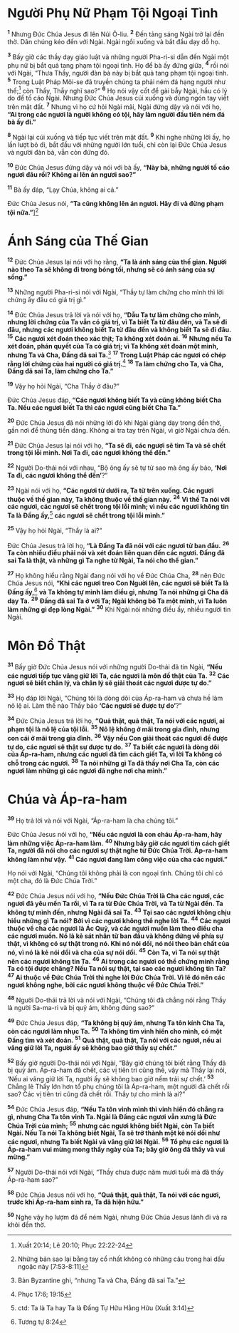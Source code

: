 # Người Phụ Nữ Phạm Tội Ngoại Tình
<sup><b>1</b></sup> Nhưng Đức Chúa Jesus đi lên Núi Ô-liu. <sup><b>2</b></sup> Đến tảng sáng Ngài trở lại đền thờ. Dân chúng kéo đến với Ngài. Ngài ngồi xuống và bắt đầu dạy dỗ họ.

<sup><b>3</b></sup> Bấy giờ các thầy dạy giáo luật và những người Pha-ri-si dẫn đến Ngài một phụ nữ bị bắt quả tang phạm tội ngoại tình. Họ để bà ấy đứng giữa, <sup><b>4</b></sup> rồi nói với Ngài, “Thưa Thầy, người đàn bà này bị bắt quả tang phạm tội ngoại tình. <sup><b>5</b></sup> Trong Luật Pháp Môi-se đã truyền chúng ta phải ném đá hạng người như thế;[^1-807bf25d-80e6-4272-9455-2a3784310538] còn Thầy, Thầy nghĩ sao?” <sup><b>6</b></sup> Họ nói vậy cốt để gài bẫy Ngài, hầu có lý do để tố cáo Ngài. Nhưng Đức Chúa Jesus cúi xuống và dùng ngón tay viết trên mặt đất. <sup><b>7</b></sup> Nhưng vì họ cứ hỏi Ngài mãi, Ngài đứng dậy và nói với họ, **“Ai trong các ngươi là người không có tội, hãy làm người đầu tiên ném đá bà ấy đi.”**

<sup><b>8</b></sup> Ngài lại cúi xuống và tiếp tục viết trên mặt đất. <sup><b>9</b></sup> Khi nghe những lời ấy, họ lần lượt bỏ đi, bắt đầu với những người lớn tuổi, chỉ còn lại Đức Chúa Jesus và người đàn bà, vẫn còn đứng đó.

<sup><b>10</b></sup> Đức Chúa Jesus đứng dậy và nói với bà ấy, **“Này bà, những người tố cáo ngươi đâu rồi? Không ai lên án ngươi sao?”**

<sup><b>11</b></sup> Bà ấy đáp, “Lạy Chúa, không ai cả.”

Đức Chúa Jesus nói, **“Ta cũng không lên án ngươi. Hãy đi và đừng phạm tội nữa.”**][^2-807bf25d-80e6-4272-9455-2a3784310538]

# Ánh Sáng của Thế Gian
<sup><b>12</b></sup> Đức Chúa Jesus lại nói với họ rằng, **“Ta là ánh sáng của thế gian. Người nào theo Ta sẽ không đi trong bóng tối, nhưng sẽ có ánh sáng của sự sống.”**

<sup><b>13</b></sup> Những người Pha-ri-si nói với Ngài, “Thầy tự làm chứng cho mình thì lời chứng ấy đâu có giá trị gì.”

<sup><b>14</b></sup> Đức Chúa Jesus trả lời và nói với họ, **“Dẫu Ta tự làm chứng cho mình, nhưng lời chứng của Ta vẫn có giá trị, vì Ta biết Ta từ đâu đến, và Ta sẽ đi đâu, nhưng các ngươi không biết Ta từ đâu đến và không biết Ta sẽ đi đâu.** <sup><b>15</b></sup> **Các ngươi xét đoán theo xác thịt; Ta không xét đoán ai.** <sup><b>16</b></sup> **Nhưng nếu Ta xét đoán, phán quyết của Ta có giá trị; vì Ta không xét đoán một mình, nhưng Ta và Cha, Đấng đã sai Ta.**[^3-807bf25d-80e6-4272-9455-2a3784310538] <sup><b>17</b></sup> **Trong Luật Pháp các ngươi có chép rằng lời chứng của hai người có giá trị.**[^4-807bf25d-80e6-4272-9455-2a3784310538] <sup><b>18</b></sup> **Ta làm chứng cho Ta, và Cha, Đấng đã sai Ta, làm chứng cho Ta.”**

<sup><b>19</b></sup> Vậy họ hỏi Ngài, “Cha Thầy ở đâu?”

Đức Chúa Jesus đáp, **“Các ngươi không biết Ta và cũng không biết Cha Ta. Nếu các ngươi biết Ta thì các ngươi cũng biết Cha Ta.”**

<sup><b>20</b></sup> Đức Chúa Jesus đã nói những lời đó khi Ngài giảng dạy trong đền thờ, gần nơi để thùng tiền dâng. Không ai tra tay trên Ngài, vì giờ Ngài chưa đến.

<sup><b>21</b></sup> Đức Chúa Jesus lại nói với họ, **“Ta sẽ đi, các ngươi sẽ tìm Ta và sẽ chết trong tội lỗi mình. Nơi Ta đi, các ngươi không thể đến.”**

<sup><b>22</b></sup> Người Do-thái nói với nhau, “Bộ ông ấy sẽ tự tử sao mà ông ấy bảo, **‘Nơi Ta đi, các ngươi không thể đến’**?”

<sup><b>23</b></sup> Ngài nói với họ, **“Các ngươi từ dưới ra, Ta từ trên xuống. Các ngươi thuộc về thế gian này, Ta không thuộc về thế gian này.** <sup><b>24</b></sup> **Vì thế Ta nói với các ngươi, các ngươi sẽ chết trong tội lỗi mình; vì nếu các ngươi không tin Ta là Đấng ấy,**[^5-807bf25d-80e6-4272-9455-2a3784310538] **các ngươi sẽ chết trong tội lỗi mình.”**

<sup><b>25</b></sup> Vậy họ hỏi Ngài, “Thầy là ai?”

Đức Chúa Jesus trả lời họ, **“Là Đấng Ta đã nói với các ngươi từ ban đầu.** <sup><b>26</b></sup> **Ta còn nhiều điều phải nói và xét đoán liên quan đến các ngươi. Đấng đã sai Ta là thật, và những gì Ta nghe từ Ngài, Ta nói cho thế gian.”**

<sup><b>27</b></sup> Họ không hiểu rằng Ngài đang nói với họ về Đức Chúa Cha, <sup><b>28</b></sup> nên Đức Chúa Jesus nói, **“Khi các ngươi treo Con Người lên, các ngươi sẽ biết Ta là Đấng ấy,**[^6-807bf25d-80e6-4272-9455-2a3784310538] **và Ta không tự mình làm điều gì, nhưng Ta nói những gì Cha đã dạy Ta.** <sup><b>29</b></sup> **Đấng đã sai Ta ở với Ta; Ngài không bỏ Ta một mình, vì Ta luôn làm những gì đẹp lòng Ngài.”** <sup><b>30</b></sup> Khi Ngài nói những điều ấy, nhiều người tin Ngài.

# Môn Đồ Thật
<sup><b>31</b></sup> Bấy giờ Đức Chúa Jesus nói với những người Do-thái đã tin Ngài, **“Nếu các ngươi tiếp tục vâng giữ lời Ta, các ngươi là môn đồ thật của Ta.** <sup><b>32</b></sup> **Các ngươi sẽ biết chân lý, và chân lý sẽ giải thoát các ngươi được tự do.”**

<sup><b>33</b></sup> Họ đáp lời Ngài, “Chúng tôi là dòng dõi của Áp-ra-ham và chưa hề làm nô lệ ai. Làm thế nào Thầy bảo **‘Các ngươi sẽ được tự do’**?”

<sup><b>34</b></sup> Đức Chúa Jesus trả lời họ, **“Quả thật, quả thật, Ta nói với các ngươi, ai phạm tội là nô lệ của tội lỗi.** <sup><b>35</b></sup> **Nô lệ không ở mãi trong gia đình, nhưng con cái ở mãi trong gia đình.** <sup><b>36</b></sup> **Vậy nếu Con giải thoát các ngươi để được tự do, các ngươi sẽ thật sự được tự do.** <sup><b>37</b></sup> **Ta biết các ngươi là dòng dõi của Áp-ra-ham, nhưng các ngươi đã tìm cách giết Ta, vì lời Ta không có chỗ trong các ngươi.** <sup><b>38</b></sup> **Ta nói những gì Ta đã thấy nơi Cha Ta, còn các ngươi làm những gì các ngươi đã nghe nơi cha mình.”**

# Chúa và Áp-ra-ham
<sup><b>39</b></sup> Họ trả lời và nói với Ngài, “Áp-ra-ham là cha chúng tôi.”

Đức Chúa Jesus nói với họ, **“Nếu các ngươi là con cháu Áp-ra-ham, hãy làm những việc Áp-ra-ham làm.** <sup><b>40</b></sup> **Nhưng bây giờ các ngươi tìm cách giết Ta, người đã nói cho các ngươi sự thật nghe từ Đức Chúa Trời. Áp-ra-ham không làm như vậy.** <sup><b>41</b></sup> **Các ngươi đang làm công việc của cha các ngươi.”**

Họ nói với Ngài, “Chúng tôi không phải là con ngoại tình. Chúng tôi chỉ có một cha, đó là Đức Chúa Trời.”

<sup><b>42</b></sup> Đức Chúa Jesus nói với họ, **“Nếu Đức Chúa Trời là Cha các ngươi, các ngươi đã yêu mến Ta rồi, vì Ta ra từ Đức Chúa Trời, và Ta từ Ngài đến. Ta không tự mình đến, nhưng Ngài đã sai Ta.** <sup><b>43</b></sup> **Tại sao các ngươi không chịu hiểu những gì Ta nói? Bởi vì các ngươi không thể nghe lời Ta.** <sup><b>44</b></sup> **Các ngươi thuộc về cha các ngươi là Ác Quỷ, và các ngươi muốn làm theo điều cha các ngươi muốn. Nó là kẻ sát nhân từ ban đầu và không đứng về phía sự thật, vì không có sự thật trong nó. Khi nó nói dối, nó nói theo bản chất của nó, vì nó là kẻ nói dối và cha của sự nói dối.** <sup><b>45</b></sup> **Còn Ta, vì Ta nói sự thật nên các ngươi không tin Ta.** <sup><b>46</b></sup> **Ai trong các ngươi có thể chứng minh rằng Ta có tội được chăng? Nếu Ta nói sự thật, tại sao các ngươi không tin Ta?** <sup><b>47</b></sup> **Ai thuộc về Đức Chúa Trời thì nghe lời Đức Chúa Trời. Vì lẽ đó nên các ngươi không nghe, bởi các ngươi không thuộc về Đức Chúa Trời.”**

<sup><b>48</b></sup> Người Do-thái trả lời và nói với Ngài, “Chúng tôi đã chẳng nói rằng Thầy là người Sa-ma-ri và bị quỷ ám, không đúng sao?”

<sup><b>49</b></sup> Đức Chúa Jesus đáp, **“Ta không bị quỷ ám, nhưng Ta tôn kính Cha Ta, còn các ngươi làm nhục Ta.** <sup><b>50</b></sup> **Ta không tìm vinh hiển cho mình, có một Đấng tìm và xét đoán.** <sup><b>51</b></sup> **Quả thật, quả thật, Ta nói với các ngươi, nếu ai vâng giữ lời Ta, người ấy sẽ không bao giờ thấy sự chết.”**

<sup><b>52</b></sup> Bấy giờ người Do-thái nói với Ngài, “Bây giờ chúng tôi biết rằng Thầy đã bị quỷ ám. Áp-ra-ham đã chết, các vị tiên tri cũng thế, vậy mà Thầy lại nói, ‘Nếu ai vâng giữ lời Ta, người ấy sẽ không bao giờ nếm trải sự chết.’ <sup><b>53</b></sup> Chẳng lẽ Thầy lớn hơn tổ phụ chúng tôi là Áp-ra-ham, một người đã chết rồi sao? Các vị tiên tri cũng đã chết rồi. Thầy tự cho mình là ai?”

<sup><b>54</b></sup> Đức Chúa Jesus đáp, **“Nếu Ta tôn vinh mình thì vinh hiển đó chẳng ra gì, nhưng Cha Ta tôn vinh Ta. Ngài là Đấng các ngươi vẫn xưng là Đức Chúa Trời của mình;** <sup><b>55</b></sup> **nhưng các ngươi không biết Ngài, còn Ta biết Ngài. Nếu Ta nói Ta không biết Ngài, Ta sẽ trở thành một kẻ nói dối như các ngươi, nhưng Ta biết Ngài và vâng giữ lời Ngài.** <sup><b>56</b></sup> **Tổ phụ các ngươi là Áp-ra-ham vui mừng mong thấy ngày của Ta; bây giờ ông đã thấy và vui mừng.”**

<sup><b>57</b></sup> Người Do-thái nói với Ngài, “Thầy chưa được năm mươi tuổi mà đã thấy Áp-ra-ham sao?”

<sup><b>58</b></sup> Đức Chúa Jesus nói với họ, **“Quả thật, quả thật, Ta nói với các ngươi, trước khi Áp-ra-ham sinh ra, Ta đã hiện hữu.”**

<sup><b>59</b></sup> Nghe vậy họ lượm đá để ném Ngài, nhưng Đức Chúa Jesus lánh đi và ra khỏi đền thờ.

[^1-807bf25d-80e6-4272-9455-2a3784310538]: Xuất 20:14; Lê 20:10; Phục 22:22-24
[^2-807bf25d-80e6-4272-9455-2a3784310538]: Những bản sao lại bằng tay cổ nhất không có những câu trong hai dấu ngoặc này \[7:53-8:11]
[^3-807bf25d-80e6-4272-9455-2a3784310538]: Bản Byzantine ghi, “nhưng Ta và Cha, Đấng đã sai Ta.”
[^4-807bf25d-80e6-4272-9455-2a3784310538]: Phục 17:6; 19:15
[^5-807bf25d-80e6-4272-9455-2a3784310538]: ctd: Ta là Ta hay Ta là Đấng Tự Hữu Hằng Hữu (Xuất 3:14)
[^6-807bf25d-80e6-4272-9455-2a3784310538]: Tương tự 8:24
